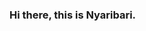 ### Hi there, this is Nyaribari.

<!--
**Nyaribari/nyaribari** is a ✨ _special_ ✨ repository because its `README.md` (this file) appears on your GitHub profile.

### What I do!

I am a python programmer and developer

I do Natural Language Processing and building text processing models with spaCy.
Develop dashboards and data applications-django.
Package applications and models as docker containers.
Deploy applications as web apps and container applications on Microsoft Azure.
Azure ML.

I also do web scraping

![Github stats](https://github-readme-stats.vercel.app/api?username=Nyaribari&theme=highcontrast&show_icons=true&count_private=true)

![Top Languages Card](https://github-readme-stats.vercel.app/api/top-langs/?username=Nyaribari&layout=compact)

Feel comfortabale to reach me through anyaribari@gmail.com
